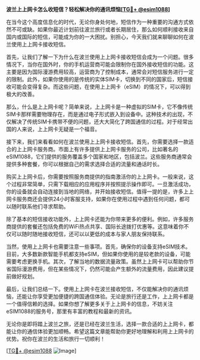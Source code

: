 **波兰上上网卡怎么收短信？轻松解决你的通讯烦恼[[TG💪+ @esim1088](https://t.me/s/esim1088)]**

在当今这个高度信息化的时代，无论你身处何地，短信作为一种重要的沟通方式依然不可或缺。如果你最近计划前往波兰旅行或者长期居住，那么如何顺利接收来自国内或国际的短信，可能成为你的一大困扰。别担心，今天我们就来聊聊如何在波兰使用上上网卡接收短信。

首先，让我们了解一下为什么在波兰使用上上网卡接收短信会成为一个问题。很多情况下，当你在国外时，你的手机运营商可能会限制你在国外接收短信的功能。这主要是因为国际漫游费用较高，运营商为了控制成本，通常会对短信服务进行一定的限制。此外，如果你使用的是传统的实体SIM卡，切换到不同的国家后，短信接收可能会变得复杂。而这些问题，在使用上上网卡（eSIM）的情况下，可以得到极大的改善。

那么，什么是上上网卡呢？简单来说，上上网卡是一种虚拟的SIM卡，它不像传统SIM卡那样需要物理存在，而是通过电子形式嵌入到设备中。这种技术的出现，不仅解决了传统SIM卡携带不便的问题，还大大简化了跨国通信的过程。对于经常出国的人来说，上上网卡无疑是一个福音。

接下来，我们来看看如何在波兰使用上上网卡接收短信。首先，你需要选择一款适合的上上网卡服务商。市面上有许多提供上上网卡服务的公司，比如著名的eSIM1088，它们提供的服务覆盖多个国家和地区，包括波兰。这些服务商通常会提供多种套餐，你可以根据自己的需求选择合适的流量和通话时长。

购买上上网卡后，你需要按照服务商提供的指南激活你的上上网卡。一般来说，这个过程非常简单，只需下载相应的应用程序并按照提示操作即可。一旦激活成功，你的设备就会自动连接到当地的网络，并开始接收短信。值得一提的是，许多上上网卡服务商还会提供24小时客服支持，如果你在使用过程中遇到任何问题，都可以随时联系他们寻求帮助。

除了基本的短信接收功能外，上上网卡还能为你带来更多的便利。例如，许多服务商提供的套餐还包括免费的WiFi热点共享、国际长途拨打优惠等。这意味着你不仅可以随时随地接收短信，还可以以更低的成本与家人朋友保持联系。

当然，使用上上网卡也需要注意一些事项。首先，确保你的设备支持eSIM技术。目前，大多数新款智能手机都支持eSIM，但如果你使用的是较老款的设备，可能需要考虑更换手机。其次，了解当地的数据流量政策。虽然上上网卡可以帮助你节省国际漫游费用，但在某些情况下，仍然可能会产生额外的流量费用，因此建议提前做好规划。

最后，让我们总结一下。使用上上网卡在波兰接收短信，不仅能解决你的通讯烦恼，还能让你享受更加便捷的跨国通信体验。无论是旅行还是工作，上上网卡都是一个值得信赖的选择。如果你想了解更多关于上上网卡的信息，不妨关注eSIM1088的服务号，那里有丰富的教程和最新的资讯。

无论你是即将踏上波兰之旅，还是已经在波兰生活，选择一款合适的上上网卡，都能让你的通信体验更加顺畅。希望这篇文章能帮助你更好地理解和利用上上网卡的优势。祝你在波兰的生活和旅行一切顺利！

[[TG💪+ @esim1088](https://t.me/s/esim1088) ![Image](https://i.postimg.cc/4NQfJmqS/Snipaste-2025-05-13-00-14-12.png)]